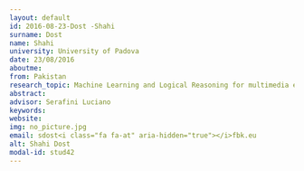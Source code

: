 ```yaml
---
layout: default 
id: 2016-08-23-Dost -Shahi
surname: Dost 
name: Shahi
university: University of Padova
date: 23/08/2016
aboutme: 
from: Pakistan
research_topic: Machine Learning and Logical Reasoning for multimedia event detection
abstract: 
advisor: Serafini Luciano
keywords: 
website: 
img: no_picture.jpg
email: sdost<i class="fa fa-at" aria-hidden="true"></i>fbk.eu
alt: Shahi Dost 
modal-id: stud42
---
```

